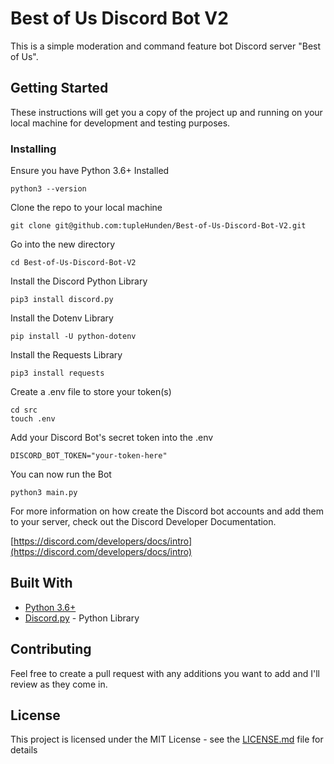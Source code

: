 
# Best of Us Discord Bot V2

This is a simple moderation and command feature bot Discord server "Best of Us".

## Getting Started

These instructions will get you a copy of the project up and running on your local machine for development and testing purposes.

### Installing
Ensure you have Python 3.6+ Installed
```
python3 --version
```

Clone the repo to your local machine
```
git clone git@github.com:tupleHunden/Best-of-Us-Discord-Bot-V2.git
```
Go into the new directory
```
cd Best-of-Us-Discord-Bot-V2
```

Install the Discord Python Library
```
pip3 install discord.py
```

Install the Dotenv Library 
```
pip install -U python-dotenv
```
Install the Requests Library
```
pip3 install requests
```
Create a .env file to store your token(s)
```
cd src
touch .env
```
Add your Discord Bot's secret token into the .env
```
DISCORD_BOT_TOKEN="your-token-here"
```

You can now run the Bot
```
python3 main.py
```

For more information on how create the Discord bot accounts and add them to your server, check out the Discord Developer Documentation.

[https://discord.com/developers/docs/intro](https://discord.com/developers/docs/intro)

## Built With

* [Python 3.6+](https://www.python.org/) 
* [Discord.py](https://discordpy.readthedocs.io/en/latest/) - Python Library

## Contributing

Feel free to create a pull request with any additions you want to add and I'll review as they come in.

## License

This project is licensed under the MIT License - see the [LICENSE.md](LICENSE.md) file for details
